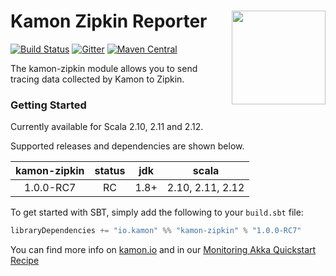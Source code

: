 # Kamon Zipkin Reporter <img align="right" src="https://rawgit.com/kamon-io/Kamon/master/kamon-logo.svg" height="150px" style="padding-left: 20px"/>

[![Build Status](https://travis-ci.org/kamon-io/kamon-zipkin.svg?branch=master)](https://travis-ci.org/kamon-io/kamon-zipkin)
[![Gitter](https://badges.gitter.im/Join%20Chat.svg)](https://gitter.im/kamon-io/Kamon?utm_source=badge&utm_medium=badge&utm_campaign=pr-badge&utm_content=badge)
[![Maven Central](https://maven-badges.herokuapp.com/maven-central/io.kamon/kamon-zipkin_2.12/badge.svg)](https://maven-badges.herokuapp.com/maven-central/io.kamon/kamon-zipkin_2.12)

The kamon-zipkin module allows you to send tracing data collected by Kamon to Zipkin.

### Getting Started

Currently available for Scala 2.10, 2.11 and 2.12.

Supported releases and dependencies are shown below.

| kamon-zipkin | status | jdk  | scala            |
|:------------:|:------:|:----:|------------------|
|  1.0.0-RC7   |   RC   | 1.8+ | 2.10, 2.11, 2.12 |



To get started with SBT, simply add the following to your `build.sbt` file:

```scala
libraryDependencies += "io.kamon" %% "kamon-zipkin" % "1.0.0-RC7"
```

You can find more info on [kamon.io](http://kamon.io) and in our [Monitoring Akka Quickstart Recipe][1]

[1]: http://kamon.io/documentation/1.x/recipes/monitoring-akka-quickstart/
